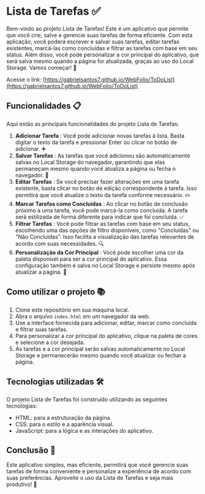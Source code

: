 # Lista de Tarefas ✅

Bem-vindo ao projeto Lista de Tarefas! Este é um aplicativo que permite que você crie, salve e gerencie suas tarefas de forma eficiente. Com esta aplicação, você poderá escrever e salvar suas tarefas, editar tarefas existentes, marcá-las como concluídas e filtrar as tarefas com base em seu status. Além disso, você pode personalizar a cor principal do aplicativo, que será salva mesmo quando a página for atualizada, graças ao uso do Local Storage. Vamos começar! 🚀

Acesse o link: [https://gabrielsantos7.github.io/WebFolio/ToDoList](https://gabrielsantos7.github.io/WebFolio/ToDoList)

## Funcionalidades 📋

Aqui estão as principais funcionalidades do projeto Lista de Tarefas:

1. **Adicionar Tarefa** : Você pode adicionar novas tarefas à lista. Basta digitar o texto da tarefa e pressionar Enter ou clicar no botão de adicionar. ➕
2. **Salvar Tarefas** : As tarefas que você adicionou são automaticamente salvas no Local Storage do navegador, garantindo que elas permaneçam mesmo quando você atualiza a página ou fecha o navegador. 💾
3. **Editar Tarefas** : Se você precisar fazer alterações em uma tarefa existente, basta clicar no botão de edição correspondente à tarefa. Isso permitirá que você atualize o texto da tarefa conforme necessário. ✏️
4. **Marcar Tarefas como Concluídas** : Ao clicar no botão de conclusão próximo a uma tarefa, você pode marcá-la como concluída. A tarefa será estilizada de forma diferente para indicar que foi concluída. ✅
5. **Filtrar Tarefas** : Você pode filtrar as tarefas com base em seu status, escolhendo uma das opções de filtro disponíveis, como "Concluídas" ou "Não Concluídas". Isso facilita a visualização das tarefas relevantes de acordo com suas necessidades. 🔍
6. **Personalização da Cor Principal** : Você pode escolher uma cor da paleta disponível para ser a cor principal do aplicativo. Essa configuração também é salva no Local Storage e persiste mesmo após atualizar a página. 🎨

## Como utilizar o projeto 📚

1. Clone este repositório em sua máquina local.
2. Abra o arquivo `index.html` em um navegador da web.
3. Use a interface fornecida para adicionar, editar, marcar como concluída e filtrar suas tarefas.
4. Para personalizar a cor principal do aplicativo, clique na paleta de cores e selecione a cor desejada.
5. As tarefas e a cor principal serão salvas automaticamente no Local Storage e permanecerão mesmo quando você atualizar ou fechar a página.

## Tecnologias utilizadas 🛠️

O projeto Lista de Tarefas foi construído utilizando as seguintes tecnologias:

* HTML: para a estruturação da página.
* CSS: para o estilo e a aparência visual.
* JavaScript: para a lógica e as interações do aplicativo.

## Conclusão 👏

Este aplicativo simples, mas eficiente, permitirá que você gerencie suas tarefas de forma conveniente e personalize a experiência de acordo com suas preferências. Aproveite o uso da Lista de Tarefas e seja mais produtivo! 🌟
